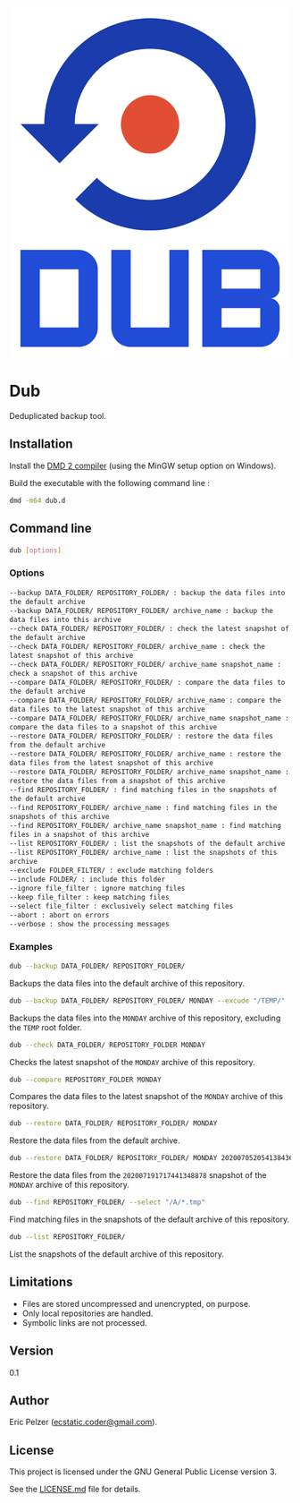 ![](https://github.com/senselogic/DUB/blob/master/LOGO/dub.png)

# Dub

Deduplicated backup tool.

## Installation

Install the [DMD 2 compiler](https://dlang.org/download.html) (using the MinGW setup option on Windows).

Build the executable with the following command line :

```bash
dmd -m64 dub.d
```

## Command line

```bash
dub [options]
```

### Options

```
--backup DATA_FOLDER/ REPOSITORY_FOLDER/ : backup the data files into the default archive
--backup DATA_FOLDER/ REPOSITORY_FOLDER/ archive_name : backup the data files into this archive
--check DATA_FOLDER/ REPOSITORY_FOLDER/ : check the latest snapshot of the default archive
--check DATA_FOLDER/ REPOSITORY_FOLDER/ archive_name : check the latest snapshot of this archive
--check DATA_FOLDER/ REPOSITORY_FOLDER/ archive_name snapshot_name : check a snapshot of this archive
--compare DATA_FOLDER/ REPOSITORY_FOLDER/ : compare the data files to the default archive
--compare DATA_FOLDER/ REPOSITORY_FOLDER/ archive_name : compare the data files to the latest snapshot of this archive
--compare DATA_FOLDER/ REPOSITORY_FOLDER/ archive_name snapshot_name : compare the data files to a snapshot of this archive
--restore DATA_FOLDER/ REPOSITORY_FOLDER/ : restore the data files from the default archive
--restore DATA_FOLDER/ REPOSITORY_FOLDER/ archive_name : restore the data files from the latest snapshot of this archive
--restore DATA_FOLDER/ REPOSITORY_FOLDER/ archive_name snapshot_name : restore the data files from a snapshot of this archive
--find REPOSITORY_FOLDER/ : find matching files in the snapshots of the default archive
--find REPOSITORY_FOLDER/ archive_name : find matching files in the snapshots of this archive
--find REPOSITORY_FOLDER/ archive_name snapshot_name : find matching files in a snapshot of this archive
--list REPOSITORY_FOLDER/ : list the snapshots of the default archive
--list REPOSITORY_FOLDER/ archive_name : list the snapshots of this archive
--exclude FOLDER_FILTER/ : exclude matching folders
--include FOLDER/ : include this folder
--ignore file_filter : ignore matching files
--keep file_filter : keep matching files
--select file_filter : exclusively select matching files
--abort : abort on errors
--verbose : show the processing messages
```

### Examples

```bash
dub --backup DATA_FOLDER/ REPOSITORY_FOLDER/
```

Backups the data files into the default archive of this repository.

```bash
dub --backup DATA_FOLDER/ REPOSITORY_FOLDER/ MONDAY --excude "/TEMP/"
```

Backups the data files into the `MONDAY` archive of this repository, excluding the `TEMP` root folder.

```bash
dub --check DATA_FOLDER/ REPOSITORY_FOLDER MONDAY
```

Checks the latest snapshot of the `MONDAY` archive of this repository.

```bash
dub --compare REPOSITORY_FOLDER MONDAY
```

Compares the data files to the latest snapshot of the `MONDAY` archive of this repository.

```bash
dub --restore DATA_FOLDER/ REPOSITORY_FOLDER/ MONDAY
```

Restore the data files from the default archive.

```bash
dub --restore DATA_FOLDER/ REPOSITORY_FOLDER/ MONDAY 202007052054138436
```

Restore the data files from the `202007191717441348878` snapshot of the `MONDAY` archive of this repository.

```bash
dub --find REPOSITORY_FOLDER/ --select "/A/*.tmp"
```

Find matching files in the snapshots of the default archive of this repository.

```bash
dub --list REPOSITORY_FOLDER/
```

List the snapshots of the default archive of this repository.

## Limitations

* Files are stored uncompressed and unencrypted, on purpose.
* Only local repositories are handled.
* Symbolic links are not processed.

## Version

0.1

## Author

Eric Pelzer (ecstatic.coder@gmail.com).

## License

This project is licensed under the GNU General Public License version 3.

See the [LICENSE.md](LICENSE.md) file for details.
